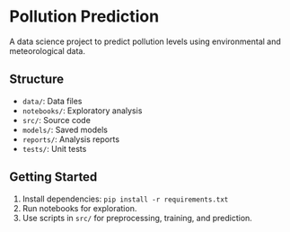 # Pollution Prediction

A data science project to predict pollution levels using environmental and meteorological data.

## Structure
- `data/`: Data files
- `notebooks/`: Exploratory analysis
- `src/`: Source code
- `models/`: Saved models
- `reports/`: Analysis reports
- `tests/`: Unit tests

## Getting Started
1. Install dependencies: `pip install -r requirements.txt`
2. Run notebooks for exploration.
3. Use scripts in `src/` for preprocessing, training, and prediction.